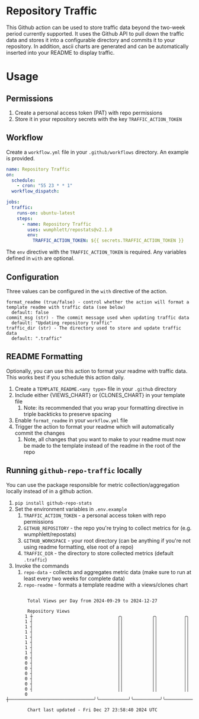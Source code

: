 # Repository Traffic

This Github action can be used to store traffic data beyond the two-week period currently supported.
It uses the Github API to pull down the traffic data and stores it into a configurable directory and commits it to your 
repository. In addition, ascii charts are generated and can be automatically inserted into your README to display traffic.

# Usage
## Permissions
1. Create a personal access token (PAT) with repo permissions
2. Store it in your repository secrets with the key `TRAFFIC_ACTION_TOKEN`

## Workflow
Create a `workflow.yml` file in your `.github/workflows` directory. An example is provided.

```yaml
name: Repository Traffic
on:
  schedule:
    - cron: "55 23 * * 1"
  workflow_dispatch:

jobs:
  traffic:
    runs-on: ubuntu-latest
    steps:
      - name: Repository Traffic
        uses: wumphlett/repostats@v2.1.0
        env:
          TRAFFIC_ACTION_TOKEN: ${{ secrets.TRAFFIC_ACTION_TOKEN }}
```
The `env` directive with the `TRAFFIC_ACTION_TOKEN` is required. Any variables defined in `with` are optional.

## Configuration
Three values can be configured in the `with` directive of the action.
```
format_readme (true/false) - control whether the action will format a template readme with traffic data (see below)
  default: false
commit_msg (str) - The commit message used when updating traffic data
  default: "Updating repository traffic"
traffic_dir (str) - The directory used to store and update traffic data
  default: ".traffic"
```

## README Formatting
Optionally, you can use this action to format your readme with traffic data. This works best if you schedule this action
daily.

1. Create a `TEMPLATE_README.<any type>` file in your `.github` directory
2. Include either {VIEWS_CHART} or {CLONES_CHART} in your template file
   1. Note: its recommended that you wrap your formatting directive in triple backticks to preserve spacing
3. Enable `format_readme` in your `workflow.yml` file
4. Trigger the action to format your readme which will automatically commit the changes
   1. Note, all changes that you want to make to your readme must now be made to the template instead of the readme in the root of the repo

## Running `github-repo-traffic` locally
You can use the package responsible for metric collection/aggregation locally instead of in a github action.

1. `pip install github-repo-stats`
2. Set the environment variables in `.env.example`
   1. `TRAFFIC_ACTION_TOKEN` - a personal access token with repo permissions
   2. `GITHUB_REPOSITORY` - the repo you're trying to collect metrics for (e.g. wumphlett/repostats)
   3. `GITHUB_WORKSPACE` - your root directory (can be anything if you're not using readme formatting, else root of a repo)
   4. `TRAFFIC_DIR` - the directory to store collected metrics (default `.traffic`)
3. Invoke the commands
   1. `repo-data` - collects and aggregates metric data (make sure to run at least every two weeks for complete data)
   2. `repo-readme` - formats a template readme with a views/clones chart

```

        Total Views per Day from 2024-09-29 to 2024-12-27

        Repository Views
       1 ┼                                ╭╮           ╭╮          ╭╮
       1 ┤                                ││           ││          ││
       1 ┤                                ││           ││          ││
       1 ┤                                ││           ││          ││
       1 ┤                                ││           ││          ││
       1 ┤                                ││           ││          ││
       1 ┤                                ││           ││          ││
       1 ┤                                ││           ││          ││
       0 ┤                                ││           ││          ││
       0 ┤                                ││           ││          ││
       0 ┤                                ││           ││          ││
       0 ┤                                ││           ││          ││
       0 ┤                                ││           ││          ││
       0 ┤                                ││           ││          ││
       0 ┤                                ││           ││          ││
       0 ┼────────────────────────────────╯╰───────────╯╰──────────╯╰──────────────────────────────

        Chart last updated - Fri Dec 27 23:58:40 2024 UTC
        
```
